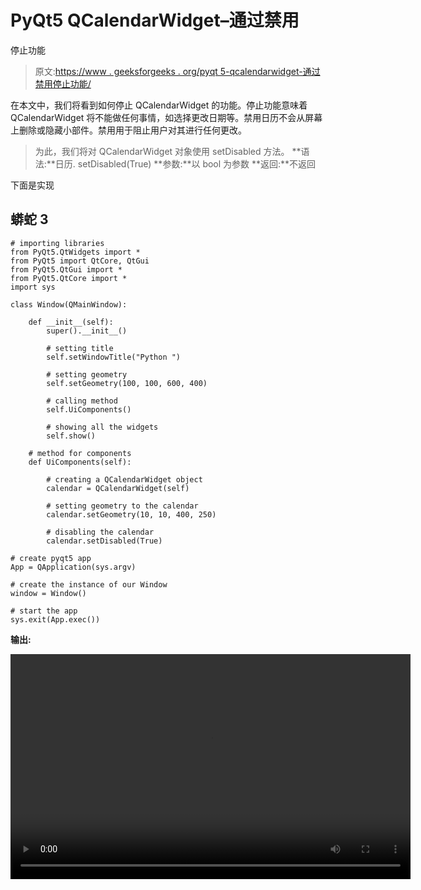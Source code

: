 # PyQt5 QCalendarWidget–通过禁用

停止功能

> 原文:[https://www . geeksforgeeks . org/pyqt 5-qcalendarwidget-通过禁用停止功能/](https://www.geeksforgeeks.org/pyqt5-qcalendarwidget-stopping-functions-by-disabling/)

在本文中，我们将看到如何停止 QCalendarWidget 的功能。停止功能意味着 QCalendarWidget 将不能做任何事情，如选择更改日期等。禁用日历不会从屏幕上删除或隐藏小部件。禁用用于阻止用户对其进行任何更改。

> 为此，我们将对 QCalendarWidget 对象使用 setDisabled 方法。
> **语法:**日历. setDisabled(True)
> **参数:**以 bool 为参数
> **返回:**不返回

下面是实现

## 蟒蛇 3

```
# importing libraries
from PyQt5.QtWidgets import *
from PyQt5 import QtCore, QtGui
from PyQt5.QtGui import *
from PyQt5.QtCore import *
import sys

class Window(QMainWindow):

    def __init__(self):
        super().__init__()

        # setting title
        self.setWindowTitle("Python ")

        # setting geometry
        self.setGeometry(100, 100, 600, 400)

        # calling method
        self.UiComponents()

        # showing all the widgets
        self.show()

    # method for components
    def UiComponents(self):

        # creating a QCalendarWidget object
        calendar = QCalendarWidget(self)

        # setting geometry to the calendar
        calendar.setGeometry(10, 10, 400, 250)

        # disabling the calendar
        calendar.setDisabled(True)

# create pyqt5 app
App = QApplication(sys.argv)

# create the instance of our Window
window = Window()

# start the app
sys.exit(App.exec())
```

**输出:**

<video class="wp-video-shortcode" id="video-421848-1" width="640" height="360" preload="metadata" controls=""><source type="video/mp4" src="https://media.geeksforgeeks.org/wp-content/uploads/20200601024732/Python-2020-06-01-02-46-14.mp4?_=1">[https://media.geeksforgeeks.org/wp-content/uploads/20200601024732/Python-2020-06-01-02-46-14.mp4](https://media.geeksforgeeks.org/wp-content/uploads/20200601024732/Python-2020-06-01-02-46-14.mp4)</video>